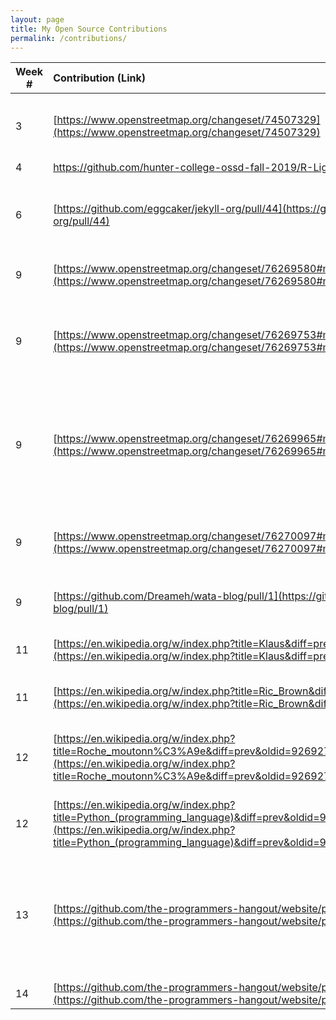 ```yaml
---
layout: page
title: My Open Source Contributions
permalink: /contributions/
---
```


<!--
Type of the contribution should be "Wikipedia edit", "OpenStreet Map feature", "Project Documentation", "Project Code", "Blog Edit", etc.

The description should include a brief summary of what you did.

Replace the first row below with your contribution.

-->





| Week #       | Contribution (Link)  | Type  | Description |
|---|:---|:---|:---|
|  3   | [https://www.openstreetmap.org/changeset/74507329](https://www.openstreetmap.org/changeset/74507329)  | OpenStreet Map feature | I updated info about a gast station's ownership (Gulf -> BP) |
|  4   | [https://github.com/hunter-college-ossd-fall-2019/R-Ligier-weekly/pull/2 ](https://github.com/hunter-college-ossd-fall-2019/R-Ligier-weekly/pull/2 ) | Blog | Fixed typos |
|  6   | [https://github.com/eggcaker/jekyll-org/pull/44](https://github.com/eggcaker/jekyll-org/pull/44)  | Project Code  | added support for a jekyll categories, made parsing for 'truer' booleans |
|  9   | [https://www.openstreetmap.org/changeset/76269580#map=18/40.73492/-73.72591](https://www.openstreetmap.org/changeset/76269580#map=18/40.73492/-73.72591) | OpenStreet Map feature | Added stop sign |
|  9   | [https://www.openstreetmap.org/changeset/76269753#map=19/40.73368/-73.72456](https://www.openstreetmap.org/changeset/76269753#map=19/40.73368/-73.72456) | OpenStreet Map feature | Added Delta Adjustment Co. Inc. and had to move points as the order appears in real life |
|  9   | [https://www.openstreetmap.org/changeset/76269965#map=18/40.73695/-73.72780](https://www.openstreetmap.org/changeset/76269965#map=18/40.73695/-73.72780) | OpenStreet Map feature | Disconnected roads since there is a dead end. It's a fenced off community with no entrance on this side |
|  9   | [https://www.openstreetmap.org/changeset/76270097#map=19/40.73561/-73.72540](https://www.openstreetmap.org/changeset/76270097#map=19/40.73561/-73.72540) | OpenStreet Map feature | Added 2 stop signs since it made more sense than one with both ways |
|  9   | [https://github.com/Dreameh/wata-blog/pull/1](https://github.com/Dreameh/wata-blog/pull/1) | Project Code | Prefer dark theme if not specified |
| 11 | [https://en.wikipedia.org/w/index.php?title=Klaus&diff=prev&oldid=926079309](https://en.wikipedia.org/w/index.php?title=Klaus&diff=prev&oldid=926079309) | Wikipedia Edit | Added hyperlink and fixed a hyperlink |
| 11 | [https://en.wikipedia.org/w/index.php?title=Ric_Brown&diff=prev&oldid=926082870](https://en.wikipedia.org/w/index.php?title=Ric_Brown&diff=prev&oldid=926082870) | Wikipedia Edit | Replaced broken internal link |
| 12 | [https://en.wikipedia.org/w/index.php?title=Roche_moutonn%C3%A9e&diff=prev&oldid=926927860](https://en.wikipedia.org/w/index.php?title=Roche_moutonn%C3%A9e&diff=prev&oldid=926927860) | Wikipedia Edit | Added clarification that a literal translation causes misconception |
| 12 | [https://en.wikipedia.org/w/index.php?title=Python_(programming_language)&diff=prev&oldid=927180454](https://en.wikipedia.org/w/index.php?title=Python_(programming_language)&diff=prev&oldid=927180454) | Wikipedia Edit | Added hyperlinks to technical topics |
| 13 | [https://github.com/the-programmers-hangout/website/pull/189](https://github.com/the-programmers-hangout/website/pull/189) | Project Code | Implemented a smart 404 page for resources with suggestions based on typos' semantic distances |
| 14 | [https://github.com/the-programmers-hangout/website/pull/193](https://github.com/the-programmers-hangout/website/pull/193) | Project Code | Fixed link redirection |
